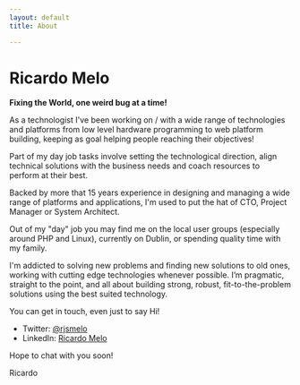 ```yaml
---
layout: default
title: About

---
```

# Ricardo Melo

**Fixing the World, one weird bug at a time!**

As a technologist I've been working on / with a wide range of technologies and platforms from low level hardware programming to web platform building, keeping as goal helping people reaching their objectives!

Part of my day job tasks involve setting the technological direction, align technical solutions with the business needs and coach resources to perform at their best.

Backed by more that 15 years experience in designing and managing a wide range of platforms and applications, I'm used to put the hat of CTO, Project Manager or System Architect.

Out of my "day" job you may find me on the local user groups (especially around PHP and Linux), currently on Dublin, or spending quality time with my family.

I'm addicted to solving new problems and finding new solutions to old ones, working with cutting edge technologies whenever possible.  I’m pragmatic, straight to the point, and all about building strong, robust, fit-to-the-problem solutions using the best suited technology.

You can get in touch, even just to say Hi!

* Twitter: [@rjsmelo](https://twitter.com/rjsmelo)
* LinkedIn: [Ricardo Melo](https://www.linkedin.com/in/ricardomelo)

Hope to chat with you soon!

Ricardo

